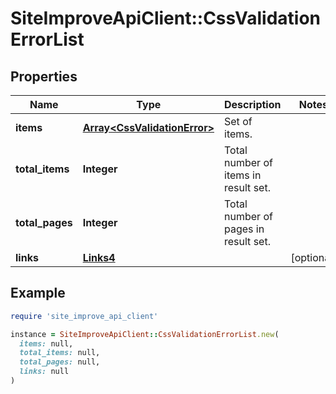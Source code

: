 # SiteImproveApiClient::CssValidationErrorList

## Properties

| Name | Type | Description | Notes |
| ---- | ---- | ----------- | ----- |
| **items** | [**Array&lt;CssValidationError&gt;**](CssValidationError.md) | Set of items. |  |
| **total_items** | **Integer** | Total number of items in result set. |  |
| **total_pages** | **Integer** | Total number of pages in result set. |  |
| **links** | [**Links4**](Links4.md) |  | [optional] |

## Example

```ruby
require 'site_improve_api_client'

instance = SiteImproveApiClient::CssValidationErrorList.new(
  items: null,
  total_items: null,
  total_pages: null,
  links: null
)
```

